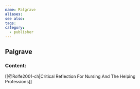 ```yaml
---
name: Palgrave
aliases:
see also:
tags:
category:
  - publisher
---
```


## Palgrave

### Content:
[[@Rolfe2001-ch|Critical Reflection For Nursing And The Helping Professions]]